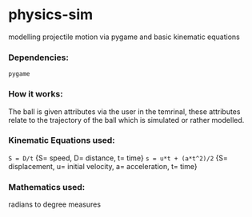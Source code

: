 # physics-sim
modelling projectile motion via pygame and basic kinematic equations 

### Dependencies: 
``pygame``

### How it works:
The ball is given attributes via the user in the temrinal, these attributes relate to the trajectory of the ball which is simulated or rather modelled. 

### Kinematic Equations used:
``S = D/t`` {S= speed, D= distance, t= time}
``s = u*t + (a*t^2)/2`` {S= displacement, u= initial velocity, a= acceleration, t= time}

### Mathematics used: 
radians to degree measures 

